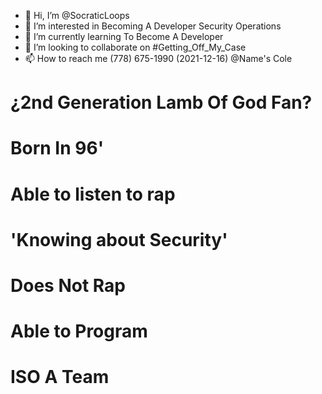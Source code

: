 - 👋 Hi, I’m @SocraticLoops
- 👀 I’m interested in Becoming A Developer Security Operations
- 🌱 I’m currently learning To Become A Developer
-   💞️ I’m looking to collaborate on #Getting_Off_My_Case
- 📫 How to reach me (778) 675-1990 (2021-12-16)
@Name's Cole


<!---
SocraticLoops/SocraticLoops is a ✨ special ✨ repository because its `README.md` (this file) appears on your GitHub profile.
You can click the Preview link to take a look at your changes.
--->

# ¿2nd Generation Lamb Of God Fan?
# Born In 96'
# Able to listen to rap
# 'Knowing about Security'
# Does Not Rap
# Able to Program
# ISO A Team
